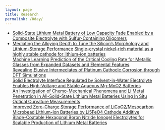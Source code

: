 ```yaml
---
layout: page
title: Research
permalink: /0day/
---
```


- [Solid-State Lithium Metal Battery of Low Capacity Fade Enabled by a Composite Electrolyte with Sulfur-Containing Oligomers](https://doi.org/10.1021/acsami.1c23539)  
- [Mediating the Alloying Depth to Tune the Silicon’s Morphology and Lithium-Storage Performance](https://doi.org/10.1039/D2TA01342H) 
[Single-crystal nickel-rich material as a highly stable cathode for lithium-ion batteries](https://doi.org/10.1039/D2TA01186G)  
[Machine Learning Prediction of the Critical Cooling Rate for Metallic Glasses from Expanded Datasets and Elemental Features](https://doi.org/10.1021/acs.chemmater.1c03542)  
[Revealing Elusive Intermediates of Platinum Cathodic Corrosion through DFT Simulations](https://doi.org/10.1021/acs.jpclett.1c04187
)  
[Solid Electrolyte Interface Regulated by Solvent-in-Water Electrolyte Enables High-Voltage and Stable Aqueous Mg-MnO2 Batteries](https://doi.org/10.1002/aenm.202103352)  
[An Investigation of Chemo-Mechanical Phenomena and Li Metal Penetration in All-Solid-State Lithium Metal Batteries Using In Situ Optical Curvature Measurements](https://doi.org/10.1002/aenm.202200369)  
[Improved Zero-Charge Storage Performance of LiCoO2/Mesocarbon Microbead Lithium-Ion Batteries by Li5FeO4 Cathode Additive
](https://doi.org/10.1021/acsami.1c21392
)  
[Blade-Coatable Hexagonal Boron Nitride Ionogel Electrolytes for Scalable Production of Lithium Metal Batteries](https://doi.org/10.1021/acsenergylett.2c00535
)  
